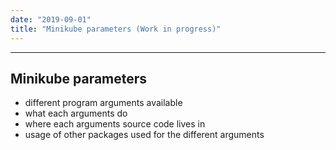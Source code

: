 ```yaml
---
date: "2019-09-01"
title: "Minikube parameters (Work in progress)"
---
```



---------------------
Minikube parameters 
---------------------
* different program arguments available
* what each arguments do
* where each arguments source code lives in
* usage of other packages used for the different arguments
